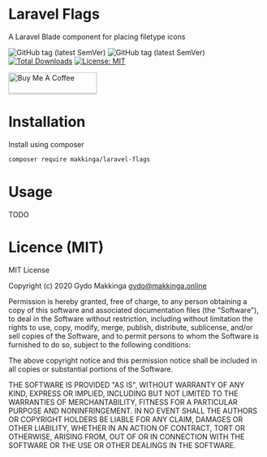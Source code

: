 # Laravel Flags
A Laravel Blade component for placing filetype icons

![GitHub tag (latest SemVer)](https://img.shields.io/github/tag/makkinga/laravel-flags.svg?label=version)
![GitHub tag (latest SemVer)](https://img.shields.io/github/last-commit/makkinga/laravel-flags.svg?label=Updated) 
[![Total Downloads](https://img.shields.io/packagist/dt/makkinga/laravel-flags.svg)](https://packagist.org/packages/makkinga/laravel-filetype-icons)
[![License: MIT](https://img.shields.io/badge/License-MIT-green.svg)](https://opensource.org/licenses/MIT)

<a href="https://www.buymeacoffee.com/k5DfS3Q" target="_blank"><img src="https://www.buymeacoffee.com/assets/img/custom_images/orange_img.png" alt="Buy Me A Coffee" style="height: 41px !important;width: 174px !important;box-shadow: 0px 3px 2px 0px rgba(190, 190, 190, 0.5) !important;-webkit-box-shadow: 0px 3px 2px 0px rgba(190, 190, 190, 0.5) !important;" ></a>

# Installation

Install using composer

```bash
composer require makkinga/laravel-flags
```

# Usage

TODO

# Licence (MIT)

MIT License

Copyright (c) 2020 Gydo Makkinga <gydo@makkinga.online>

Permission is hereby granted, free of charge, to any person obtaining a copy
of this software and associated documentation files (the "Software"), to deal
in the Software without restriction, including without limitation the rights
to use, copy, modify, merge, publish, distribute, sublicense, and/or sell
copies of the Software, and to permit persons to whom the Software is
furnished to do so, subject to the following conditions:

The above copyright notice and this permission notice shall be included in all
copies or substantial portions of the Software.

THE SOFTWARE IS PROVIDED "AS IS", WITHOUT WARRANTY OF ANY KIND, EXPRESS OR
IMPLIED, INCLUDING BUT NOT LIMITED TO THE WARRANTIES OF MERCHANTABILITY,
FITNESS FOR A PARTICULAR PURPOSE AND NONINFRINGEMENT. IN NO EVENT SHALL THE
AUTHORS OR COPYRIGHT HOLDERS BE LIABLE FOR ANY CLAIM, DAMAGES OR OTHER
LIABILITY, WHETHER IN AN ACTION OF CONTRACT, TORT OR OTHERWISE, ARISING FROM,
OUT OF OR IN CONNECTION WITH THE SOFTWARE OR THE USE OR OTHER DEALINGS IN THE
SOFTWARE.
